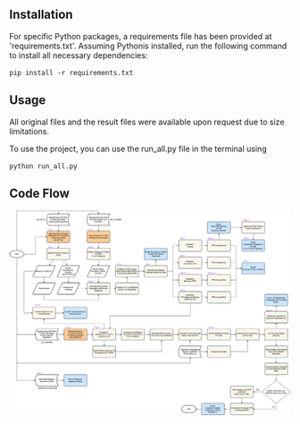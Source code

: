 ## **Installation**
For specific Python packages, a requirements file has been provided at 'requirements.txt'.
Assuming Pythonis installed, run the following command to install all necessary dependencies:
```
pip install -r requirements.txt
```
## **Usage**
All original files and the result files were available upon request due to size limitations.

To use the project, you can use the run_all.py file in the terminal using

```
python run_all.py
```
## Code Flow
![Code flow](workflow_of_spectral_unmixing.png)

